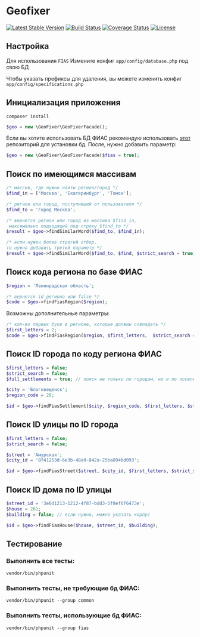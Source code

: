 # Geofixer
[![Latest Stable Version](https://poser.pugx.org/phrlog/geofixer/v/stable)](https://packagist.org/packages/phrlog/geofixer)
[![Build Status](https://travis-ci.org/Phrlog/GeoFixer.svg?branch=master)](https://travis-ci.org/Phrlog/GeoFixer)
[![Coverage Status](https://coveralls.io/repos/github/Phrlog/GeoFixer/badge.svg)](https://coveralls.io/github/Phrlog/GeoFixer)
[![License](https://poser.pugx.org/phrlog/geofixer/license)](https://packagist.org/packages/phrlog/geofixer)

## Настройка
Для использования `FIAS` Измените конфиг `app/config/database.php` под свою БД

Чтобы указать префиксы для удаления, вы можете изменить конфиг `app/config/specifications.php`

## Инициализация приложения
`composer install`
```PHP
$geo = new \GeoFixer\GeoFixerFacade();
```

Если вы хотите использовать БД ФИАС рекомендую использовать [этот](https://github.com/Phrlog/yii2-fias) репозиторий для установки бд. После, нужно добавить параметр:

```PHP
$geo = new \GeoFixer\GeoFixerFacade($fias = true);
```

## Поиск по имеющимся массивам

```PHP
/* массив, где нужно найти регион/город */
$find_in = ['Москва', 'Екатеринбург', 'Томск'];

/* регион или город, поступивший от пользователя */
$find_to = 'город Москва';

/* вернется регион или город из массива $find_in,
 максимально подходящий под строку $find_to */
$result = $geo->findSimilarWord($find_to, $find_in);

/* если нужен более строгий отбор, 
то нужно добавить третий параметр */
$result = $geo->findSimilarWord($find_to, $find, $strict_search = true);
```

## Поиск кода региона по базе ФИАС
```PHP
$region = 'Ленинрадская область';

/* вернется id региона или false */
$code = $geo->findFiasRegion($region);
```

Возможны дополнительные параметры:
```PHP
/* кол-во первых букв в регионе, которые должны совпадать */
$first_letters = 2;
$code = $geo->findFiasRegion($region, $first_letters,  $strict_search = true);
```

## Поиск ID города по коду региона ФИАС
```PHP
$first_letters = false;
$strict_search = false;
$full_settlements = true; // поиск не только по городам, но и по поселениям

$city = 'Благовещенск';
$region_code = 28;

$id = $geo->findFiasSettlement($city, $region_code, $first_letters, $strict_search, $full_settlements);
```

## Поиск ID улицы по ID города
```PHP
$first_letters = false;
$strict_search = false;

$street = 'Амурская';
$city_id = '8f41253d-6e3b-48a9-842a-25ba894bd093';

$id = $geo->findFiasStreet($street, $city_id, $first_letters, $strict_search);
```

## Поиск ID дома по ID улицы
```PHP
$street_id = '3e0d1213-1212-4f87-bdd3-5f8ef6f6473e';
$house = 261;
$building = false; // если нужно, можно указать корпус

$id = $geo->findFiasHouse($house, $street_id, $building);
```

## Тестирование
### Выполнить все тесты:
`vendor/bin/phpunit`
### Выполнить тесты, не требующие бд ФИАС:
`vendor/bin/phpunit --group common`
### Выполнить тесты, использующие бд ФИАС:
`vendor/bin/phpunit --group fias`
